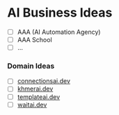 # AI Business Ideas

- [ ] AAA (AI Automation Agency)
- [ ] AAA School
- [ ] ...

### Domain Ideas
- [ ] [connectionsai.dev](https://www.spaceship.com/domain-search/?query=connectionsai.dev&tab=domains)
- [ ] [khmerai.dev](https://www.spaceship.com/domain-search/?query=khmerai.dev&tab=domains)
- [ ] [templateai.dev](https://www.spaceship.com/domain-search/?query=templateai.dev&tab=domains)
- [ ] [waitai.dev](https://www.spaceship.com/domain-search/?query=waitai.dev&tab=domains)
